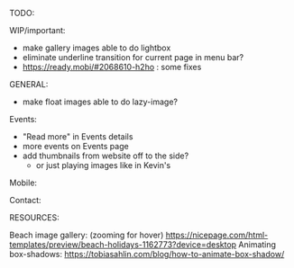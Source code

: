 TODO:


WIP/important:
- make gallery images able to do lightbox
- eliminate underline transition for current page in menu bar?
- https://ready.mobi/#2068610-h2ho : some fixes

GENERAL:
- make float images able to do lazy-image?

Events:
- "Read more" in Events details
- more events on Events page
- add thumbnails from website off to the side?
	- or just playing images like in Kevin's

Mobile:

Contact:



RESOURCES:

Beach image gallery: (zooming for hover)
https://nicepage.com/html-templates/preview/beach-holidays-1162773?device=desktop
Animating box-shadows:
https://tobiasahlin.com/blog/how-to-animate-box-shadow/